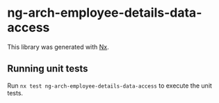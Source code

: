 # ng-arch-employee-details-data-access

This library was generated with [Nx](https://nx.dev).

## Running unit tests

Run `nx test ng-arch-employee-details-data-access` to execute the unit tests.
